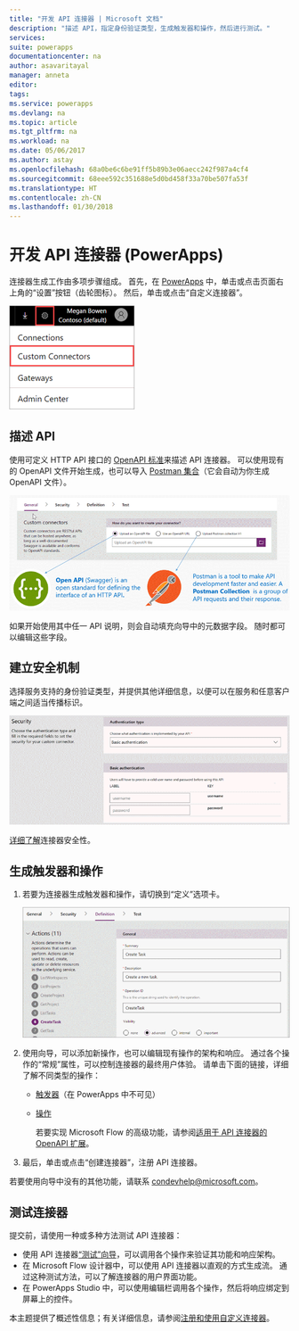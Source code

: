 ```yaml
---
title: "开发 API 连接器 | Microsoft 文档"
description: "描述 API，指定身份验证类型，生成触发器和操作，然后进行测试。"
services: 
suite: powerapps
documentationcenter: na
author: asavaritayal
manager: anneta
editor: 
tags: 
ms.service: powerapps
ms.devlang: na
ms.topic: article
ms.tgt_pltfrm: na
ms.workload: na
ms.date: 05/06/2017
ms.author: astay
ms.openlocfilehash: 68a0be6c6be91ff5b89b3e06aecc242f987a4cf4
ms.sourcegitcommit: 68eee592c351688e5d0bd458f33a70be507fa53f
ms.translationtype: HT
ms.contentlocale: zh-CN
ms.lasthandoff: 01/30/2018
---
```

# <a name="develop-an-api-connector-powerapps"></a>开发 API 连接器 (PowerApps)
连接器生成工作由多项步骤组成。 首先，在 [PowerApps](https://web.powerapps.com/) 中，单击或点击页面右上角的“设置”按钮（齿轮图标）。 然后，单击或点击“自定义连接器”。

![查找 API 连接器](./media/api-connectors-dev/finding-custom-apis.png)

## <a name="describe-your-api"></a>描述 API
使用可定义 HTTP API 接口的 [OpenAPI 标准](https://swagger.io/)来描述 API 连接器。 可以使用现有的 OpenAPI 文件开始生成，也可以导入 [Postman 集合](https://www.getpostman.com/docs/collections)（它会自动为你生成 OpenAPI 文件）。 

![“定义 API”图](./media/api-connectors-dev/build-your-api-updated.png)

如果开始使用其中任一 API 说明，则会自动填充向导中的元数据字段。 随时都可以编辑这些字段。  

## <a name="build-security"></a>建立安全机制
选择服务支持的身份验证类型，并提供其他详细信息，以便可以在服务和任意客户端之间适当传播标识。 

![“建立安全机制”图](./media/api-connectors-dev/security.png)

[详细了解](register-custom-api.md)连接器安全性。

## <a name="build-triggers-and-actions"></a>生成触发器和操作
1. 若要为连接器生成触发器和操作，请切换到“定义”选项卡。 
   
    ![“定义”图](./media/api-connectors-dev/definition.png)
2. 使用向导，可以添加新操作，也可以编辑现有操作的架构和响应。 通过各个操作的“常规”属性，可以控制连接器的最终用户体验。 请单击下面的链接，详细了解不同类型的操作：
   
   * [触发器](https://flow.microsoft.com/documentation/customapi-webhooks)（在 PowerApps 中不可见）
   * [操作](register-custom-api.md)
     
     若要实现 Microsoft Flow 的高级功能，请参阅[适用于 API 连接器的 OpenAPI 扩展](https://flow.microsoft.com/documentation/customapi-how-to-swagger/)。 
3. 最后，单击或点击“创建连接器”，注册 API 连接器。

若要使用向导中没有的其他功能，请联系 [condevhelp@microsoft.com](mailto:condevhelp@microsoft.com)。

## <a name="test-the-connector"></a>测试连接器
提交前，请使用一种或多种方法测试 API 连接器： 

* 使用 API 连接器[“测试”向导](https://flow.microsoft.com/blog/new-updates-custom-api/)，可以调用各个操作来验证其功能和响应架构。
* 在 Microsoft Flow 设计器中，可以使用 API 连接器以直观的方式生成流。 通过这种测试方法，可以了解连接器的用户界面功能。
* 在 PowerApps Studio 中，可以使用编辑栏调用各个操作，然后将响应绑定到屏幕上的控件。

本主题提供了概述性信息；有关详细信息，请参阅[注册和使用自定义连接器](register-custom-api.md)。

